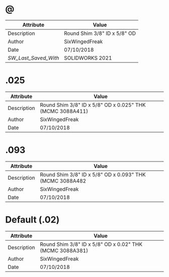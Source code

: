 # @
| Attribute | Value |
| ---  | ---     |
| Description | Round Shim 3/8&quot; ID x 5/8&quot; OD |
| Author | SixWingedFreak |
| Date | 07/10/2018 |
| _SW_Last_Saved_With_ | SOLIDWORKS 2021 |
# .025
| Attribute | Value |
| ---  | ---     |
| Description | Round Shim 3/8&quot; ID x 5/8&quot; OD x 0.025&quot; THK (MCMC 3088A411) |
| Author | SixWingedFreak |
| Date | 07/10/2018 |
# .093
| Attribute | Value |
| ---  | ---     |
| Description | Round Shim 3/8&quot; ID x 5/8&quot; OD x 0.093&quot; THK (MCMC 3088A482 |
| Author | SixWingedFreak |
| Date | 07/10/2018 |
# Default (.02)
| Attribute | Value |
| ---  | ---     |
| Description | Round Shim 3/8&quot; ID x 5/8&quot; OD x 0.02&quot; THK (MCMC 3088A381) |
| Author | SixWingedFreak |
| Date | 07/10/2018 |
